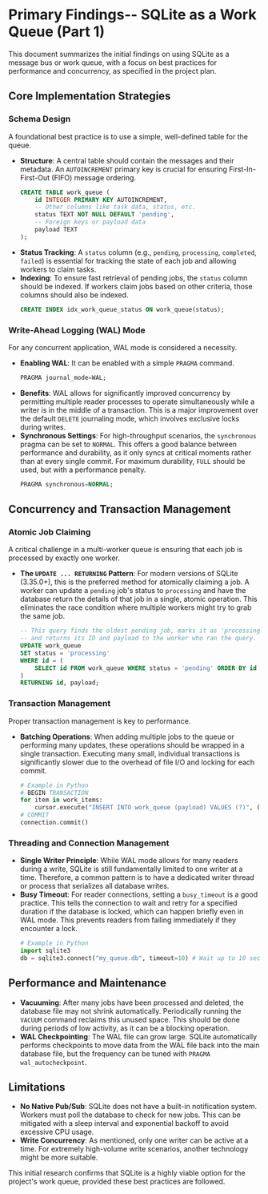 # Primary Findings-- SQLite as a Work Queue (Part 1)

This document summarizes the initial findings on using SQLite as a message bus or work queue, with a focus on best practices for performance and concurrency, as specified in the project plan.

## Core Implementation Strategies

### Schema Design
A foundational best practice is to use a simple, well-defined table for the queue.

*   **Structure**: A central table should contain the messages and their metadata. An `AUTOINCREMENT` primary key is crucial for ensuring First-In-First-Out (FIFO) message ordering.
    ```sql
    CREATE TABLE work_queue (
        id INTEGER PRIMARY KEY AUTOINCREMENT,
        -- Other columns like task data, status, etc.
        status TEXT NOT NULL DEFAULT 'pending',
        -- Foreign keys or payload data
        payload TEXT
    );
    ```
*   **Status Tracking**: A `status` column (e.g., `pending`, `processing`, `completed`, `failed`) is essential for tracking the state of each job and allowing workers to claim tasks.
*   **Indexing**: To ensure fast retrieval of pending jobs, the `status` column should be indexed. If workers claim jobs based on other criteria, those columns should also be indexed.
    ```sql
    CREATE INDEX idx_work_queue_status ON work_queue(status);
    ```

### Write-Ahead Logging (WAL) Mode
For any concurrent application, WAL mode is considered a necessity.

*   **Enabling WAL**: It can be enabled with a simple `PRAGMA` command.
    ```sql
    PRAGMA journal_mode=WAL;
    ```
*   **Benefits**: WAL allows for significantly improved concurrency by permitting multiple reader processes to operate simultaneously while a writer is in the middle of a transaction. This is a major improvement over the default `DELETE` journaling mode, which involves exclusive locks during writes.
*   **Synchronous Settings**: For high-throughput scenarios, the `synchronous` pragma can be set to `NORMAL`. This offers a good balance between performance and durability, as it only syncs at critical moments rather than at every single commit. For maximum durability, `FULL` should be used, but with a performance penalty.
    ```sql
    PRAGMA synchronous=NORMAL;
    ```

## Concurrency and Transaction Management

### Atomic Job Claiming
A critical challenge in a multi-worker queue is ensuring that each job is processed by exactly one worker.

*   **The `UPDATE ... RETURNING` Pattern**: For modern versions of SQLite (3.35.0+), this is the preferred method for atomically claiming a job. A worker can update a `pending` job's status to `processing` and have the database return the details of that job in a single, atomic operation. This eliminates the race condition where multiple workers might try to grab the same job.
    ```sql
    -- This query finds the oldest pending job, marks it as 'processing',
    -- and returns its ID and payload to the worker who ran the query.
    UPDATE work_queue
    SET status = 'processing'
    WHERE id = (
        SELECT id FROM work_queue WHERE status = 'pending' ORDER BY id ASC LIMIT 1
    )
    RETURNING id, payload;
    ```

### Transaction Management
Proper transaction management is key to performance.

*   **Batching Operations**: When adding multiple jobs to the queue or performing many updates, these operations should be wrapped in a single transaction. Executing many small, individual transactions is significantly slower due to the overhead of file I/O and locking for each commit.
    ```python
    # Example in Python
    # BEGIN TRANSACTION
    for item in work_items:
        cursor.execute("INSERT INTO work_queue (payload) VALUES (?)", (item,))
    # COMMIT
    connection.commit()
    ```

### Threading and Connection Management
*   **Single Writer Principle**: While WAL mode allows for many readers during a write, SQLite is still fundamentally limited to one writer at a time. Therefore, a common pattern is to have a dedicated writer thread or process that serializes all database writes.
*   **Busy Timeout**: For reader connections, setting a `busy_timeout` is a good practice. This tells the connection to wait and retry for a specified duration if the database is locked, which can happen briefly even in WAL mode. This prevents readers from failing immediately if they encounter a lock.
    ```python
    # Example in Python
    import sqlite3
    db = sqlite3.connect("my_queue.db", timeout=10) # Wait up to 10 seconds
    ```

## Performance and Maintenance

*   **Vacuuming**: After many jobs have been processed and deleted, the database file may not shrink automatically. Periodically running the `VACUUM` command reclaims this unused space. This should be done during periods of low activity, as it can be a blocking operation.
*   **WAL Checkpointing**: The WAL file can grow large. SQLite automatically performs checkpoints to move data from the WAL file back into the main database file, but the frequency can be tuned with `PRAGMA wal_autocheckpoint`.

## Limitations
*   **No Native Pub/Sub**: SQLite does not have a built-in notification system. Workers must poll the database to check for new jobs. This can be mitigated with a sleep interval and exponential backoff to avoid excessive CPU usage.
*   **Write Concurrency**: As mentioned, only one writer can be active at a time. For extremely high-volume write scenarios, another technology might be more suitable.

This initial research confirms that SQLite is a highly viable option for the project's work queue, provided these best practices are followed.